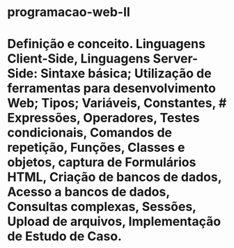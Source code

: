 # programacao-web-II

# Definição e conceito. Linguagens Client-Side, Linguagens Server-Side: Sintaxe básica; Utilização de ferramentas para desenvolvimento Web; Tipos; Variáveis, Constantes, # Expressões, Operadores, Testes condicionais, Comandos de repetição, Funções, Classes e objetos, captura de Formulários HTML, Criação de bancos de dados, Acesso a bancos de dados, Consultas complexas, Sessões, Upload de arquivos, Implementação de Estudo de Caso.
